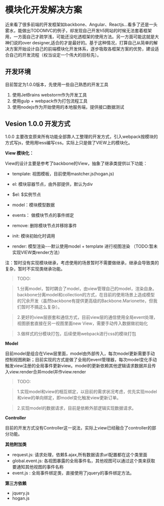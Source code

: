 
# 模块化开发解决方案

近来看了很多前端的开发框架如backbone、Angular、Reactjs...看多了还是一头雾水，能做出TODOMVC的例子，却发现自己开发h5网站的时候无法套着框架用，一方面自己才疏学浅，可能还没吃透框架的使用方法。另一方面可能这就是大神们说的over designer,适合的才是最好的。基于这种情况，打算自己从简单的解决方案开始设计自己的前端模块化开发体系，逐步吸取各框架方案的优势，建设适合自己的开发流程（权当设定一个伟大的目标先）。

## 开发环境

目前暂定为1.0.0版本，先使用一些自己熟悉的开发工具

1. 使用JetBrains webstorm作为开发工具
2. 使用gulp + webpack作为打包流程工具
3. 使用nodejs作为开始使用的本地服务端，提供接口数据测试


## Vesion 1.0.0 开发方式

1.0.0 主要改变原来所有功能全部靠人工整理的开发方式，引入webpack按模块的方式写js，使用用less编写css。实际上只是做了VIEW上的模块化。

**View 模块化：**

View的设计主要是参考了backbone的View，抽象了继承类提供以下功能：

* template: 视图模板，目前使用mastcher.js(hogan.js)

* el: 模块容器节点，由外部提供，默认为div

* $el: $实例节点

* model：模块模型数据

* events： 做模块节点的事件绑定

* remove: 删除模块节点并移除事件

* init: 模块初始化时调用

* render: 模型渲染---默认使用model + template 进行视图渲染 （TODO:暂未实现VIEW类render方法）

注：暂时没有实现模块继承，考虑使用的场景暂时不需要做继承，继承会导致类的复杂，暂时不实现类继承功能。

> TODO: 

> 1.分离model，暂时耦合了model，由view管理自己的model，渲染自身。backbone分离model和collection的方式，在目前的使用场景上造成模型的冗余开发（虽然backbone有提供更高级的Backbone.Marionette，但我们暂时不搞这么复杂）。


> 2.更好的view层嵌套和通信方式，目前view层的通信使用全局event处理，视图嵌套直接在另一视图里面new View，需要手动传入数据做初始化

> 3.做样式的分模块打包，后续使用webpack进行css的模块打包


**Model**

目前model是组合在View层里面，model由外部传入，每次model更新需要手动控制视图刷新；目前实现的方式是做了全局的event管理器，每次model变化手动触发view注册的全局事件更新view。model的更新依赖其他逻辑请求数据并且传入view.render合并model并作view.render


>TODO:

> 1.实现model和view的相互绑定，以目前的需求状况考虑，优先实现model和view的单向绑定，即model变化触发view更新订单。

> 2.实现model的数据请求，目前是依赖外部逻辑实现数据请求。

**Controller**

目前的开发方式没有Controller这一说法，实际上view已经融合了controller的部分功能。


**其他附加类**

* request.js: 请求处理，依赖$.ajax,所有数据请求url配置都在这个类里面
* global.event.js: 各视图暴露的全局事件名，其他视图可以通过这个类来获取要通知其他视图的事件名称
* event.js : 全局事件绑定类，直接使用了jquery的事件绑定方法。

**第三方依赖**

* jquery.js
* hogan.js
